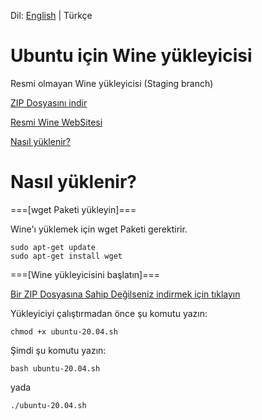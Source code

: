 Dil: [English](https://github.com/OverdueWeevil2/Wine-Installer-for-Ubuntu/blob/main/README.md) | Türkçe
# Ubuntu için Wine yükleyicisi
Resmi olmayan Wine yükleyicisi (Staging branch)

[ZIP Dosyasını indir](https://github.com/OverdueWeevil2/Deneme/archive/main.zip)

[Resmi Wine WebSitesi](https://winehq.org)

[Nasıl yüklenir?](#nasıl-yüklenir)

# Nasıl yüklenir?
===[wget Paketi yükleyin]===

Wine'ı yüklemek için wget Paketi gerektirir.

    sudo apt-get update
    sudo apt-get install wget
    
===[Wine yükleyicisini başlatın]===

[Bir ZIP Dosyasına Sahip Değilseniz indirmek için tıklayın](https://github.com/OverdueWeevil2/Deneme/archive/main.zip)

Yükleyiciyi çalıştırmadan önce şu komutu yazın:

    chmod +x ubuntu-20.04.sh
Şimdi şu komutu yazın:

    bash ubuntu-20.04.sh
yada

    ./ubuntu-20.04.sh
